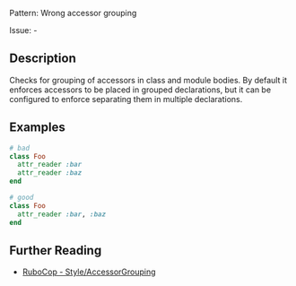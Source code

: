 Pattern: Wrong accessor grouping

Issue: -

## Description

Checks for grouping of accessors in class and module bodies. By default it enforces accessors to be placed in grouped declarations, but it can be configured to enforce separating them in multiple declarations.

## Examples

```ruby
# bad
class Foo
  attr_reader :bar
  attr_reader :baz
end

# good
class Foo
  attr_reader :bar, :baz
end
```

## Further Reading

* [RuboCop - Style/AccessorGrouping](https://docs.rubocop.org/rubocop/cops_style.html#styleaccessorgrouping)

